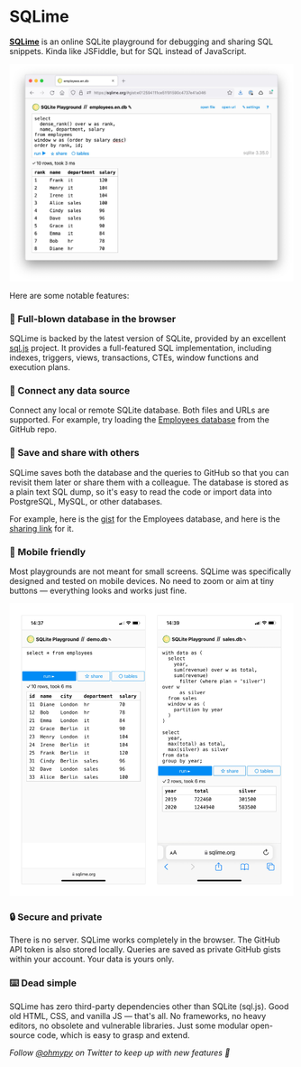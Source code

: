 # SQLime

**[SQLime](http://sqlime.org/)** is an online SQLite playground for debugging and sharing SQL snippets. Kinda like JSFiddle, but for SQL instead of JavaScript.

[![SQLime](./img/sqlime.jpg)](http://sqlime.org/)

Here are some notable features:

### 🔋 Full-blown database in the browser

SQLime is backed by the latest version of SQLite, provided by an excellent [sql.js](https://github.com/sql-js/sql.js/) project. It provides a full-featured SQL implementation, including indexes, triggers, views, transactions, CTEs, window functions and execution plans.

### 🔌 Connect any data source

Connect any local or remote SQLite database. Both files and URLs are supported. For example, try loading the [Employees database](http://sqlime.org/#https://raw.githubusercontent.com/nalgeon/sqliter/main/employees.en.db) from the GitHub repo.

### 🔗 Save and share with others

SQLime saves both the database and the queries to GitHub so that you can revisit them later or share them with a colleague. The database is stored as a plain text SQL dump, so it's easy to read the code or import data into PostgreSQL, MySQL, or other databases.

For example, here is the [gist](https://gist.github.com/nalgeon/e012594111ce51f91590c4737e41a046) for the Employees database, and here is the [sharing link](https://sqlime.org/#gist:e012594111ce51f91590c4737e41a046) for it.

### 📱 Mobile friendly

Most playgrounds are not meant for small screens. SQLime was specifically designed and tested on mobile devices. No need to zoom or aim at tiny buttons — everything looks and works just fine.

![SQLime on mobile](./img/mobile.jpg)

### 🔒 Secure and private

There is no server. SQLime works completely in the browser. The GitHub API token is also stored locally. Queries are saved as private GitHub gists within your account. Your data is yours only.

### ⌨️ Dead simple

SQLime has zero third-party dependencies other than SQLite (sql.js). Good old HTML, CSS, and vanilla JS — that's all. No frameworks, no heavy editors, no obsolete and vulnerable libraries. Just some modular open-source code, which is easy to grasp and extend.

_Follow [@ohmypy](https://twitter.com/ohmypy) on Twitter to keep up with new features 🚀_
